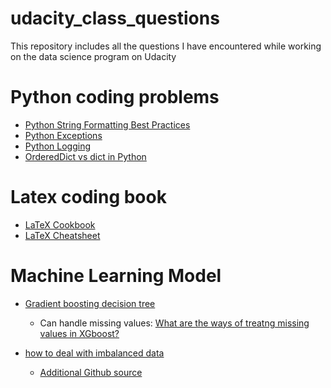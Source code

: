 # udacity_class_questions
This repository includes all the questions I have encountered while working on the data science program on Udacity

# Python coding problems
* [Python String Formatting Best Practices](https://realpython.com/python-string-formatting/)
* [Python Exceptions](https://realpython.com/python-exceptions/)
* [Python Logging](https://realpython.com/python-logging-source-code/#package-architecture-loggings-mro)
* [OrderedDict vs dict in Python](https://realpython.com/python-ordereddict/)

# Latex coding book
* [LaTeX Cookbook](http://www.personal.ceu.hu/tex/cookbook.html#spaceinform)
* [LaTeX Cheatsheet](https://www.authorea.com/users/77723/articles/110898-how-to-write-mathematical-equations-expressions-and-symbols-with-latex-a-cheatsheet)

# **Machine Learning Model**
* [Gradient boosting decision tree](https://xgboost.readthedocs.io/en/latest/)
  * Can handle missing values: [What are the ways of treatng missing values in XGboost?](https://github.com/dmlc/xgboost/issues/21)

* [how to deal with imbalanced data](https://imbalanced-learn.org/stable/user_guide.html) 
  * [Additional Github source](https://github.com/scikit-learn-contrib/imbalanced-learn)
